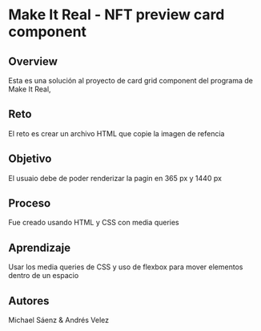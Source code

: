 # Make It Real - NFT preview card component

## Overview

Esta es una solución al proyecto de card grid component del programa de Make It Real,

## Reto

El reto es crear un archivo HTML que copie la imagen de refencia

## Objetivo

El usuaio debe de poder renderizar la pagin en 365 px y 1440 px

## Proceso

Fue creado usando HTML y CSS con media queries

## Aprendizaje

Usar los media queries de CSS y uso de flexbox para mover elementos dentro de un espacio

## Autores

Michael Sáenz & Andrés Velez
